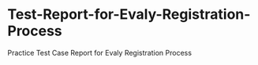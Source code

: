 # Test-Report-for-Evaly-Registration-Process
Practice Test Case Report for Evaly Registration Process

